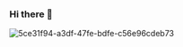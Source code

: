 ### Hi there 👋
![5ce31f94-a3df-47fe-bdfe-c56e96cdeb73](https://user-images.githubusercontent.com/114350686/216793710-1fcf7bf0-0bf7-4b4b-b58c-f9a9f1fd96e8.jpg)

<!--
**saarucore/saarucore** is a ✨ _special_ ✨ repository because its `README.md` (this file) appears on your GitHub profile.

Here are some ideas to get you started:

- 🔭 I’m currently working on ...
- 🌱 I’m currently learning ...
- 👯 I’m looking to collaborate on ...
- 🤔 I’m looking for help with ...
- 💬 Ask me about ...
- 📫 How to reach me: ...
- 😄 Pronouns: ...
- ⚡ Fun fact: ...
-->
